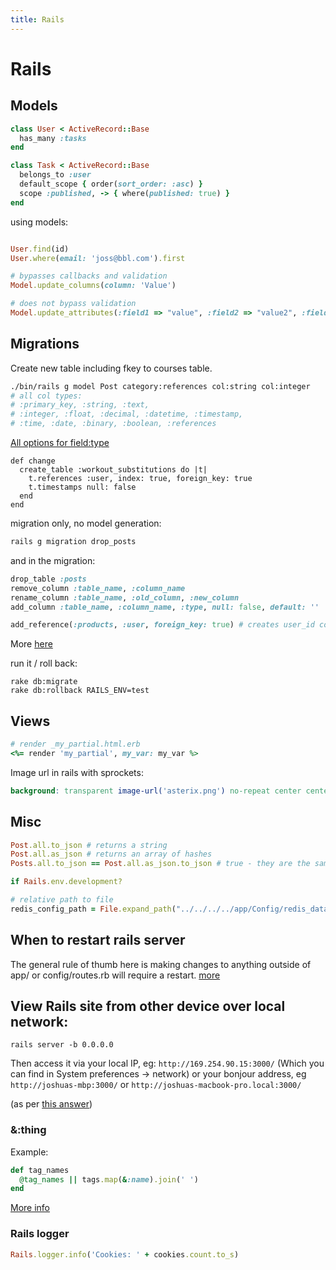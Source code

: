 ```yaml
---
title: Rails
---
```


<h1>Rails</h1>

<h2>Models</h2>

~~~ruby
class User < ActiveRecord::Base
  has_many :tasks
end

class Task < ActiveRecord::Base
  belongs_to :user
  default_scope { order(sort_order: :asc) }
  scope :published, -> { where(published: true) }
end
~~~

using models:

~~~ruby

User.find(id)
User.where(email: 'joss@bbl.com').first
~~~

~~~ruby
# bypasses callbacks and validation
Model.update_columns(column: 'Value')

# does not bypass validation
Model.update_attributes(:field1 => "value", :field2 => "value2", :field3 => "value3")
~~~

<h2>Migrations</h2>


Create new table including fkey to courses table.

~~~bash
./bin/rails g model Post category:references col:string col:integer
# all col types:
# :primary_key, :string, :text,
# :integer, :float, :decimal, :datetime, :timestamp,
# :time, :date, :binary, :boolean, :references
~~~

[All options for  field:type](http://stackoverflow.com/questions/4384284/rails-generate-model-fieldtype-what-are-the-options-for-fieldtype)

~~~
def change
  create_table :workout_substitutions do |t|
    t.references :user, index: true, foreign_key: true
    t.timestamps null: false
  end
end
~~~

migration only, no model generation:

~~~ruby
rails g migration drop_posts
~~~

and in the migration:

~~~ruby
drop_table :posts
remove_column :table_name, :column_name
rename_column :table_name, :old_column, :new_column
add_column :table_name, :column_name, :type, null: false, default: ''

add_reference(:products, :user, foreign_key: true) # creates user_id col, with proper fkey index
~~~

More [here](http://edgeapi.rubyonrails.org/classes/ActiveRecord/ConnectionAdapters/SchemaStatements.html#method-i-add_reference)

run it / roll back:

~~~markup
rake db:migrate
rake db:rollback RAILS_ENV=test
~~~

<h2>Views</h2>

~~~ruby
# render _my_partial.html.erb
<%= render 'my_partial', my_var: my_var %>
~~~

Image url in rails with sprockets:

~~~scss
background: transparent image-url('asterix.png') no-repeat center center;
~~~

<h2>Misc</h2>

~~~ruby
Post.all.to_json # returns a string
Post.all.as_json # returns an array of hashes
Posts.all.to_json == Post.all.as_json.to_json # true - they are the same.
~~~

~~~ruby
if Rails.env.development?
~~~

~~~ruby
# relative path to file
redis_config_path = File.expand_path("../../../../app/Config/redis_database_numbers.json", __FILE__)
~~~

<h2>When to restart rails server</h2>

The general rule of thumb here is making changes to anything outside of app/ or config/routes.rb will require a restart. [more](http://stackoverflow.com/questions/17729345/when-do-i-need-to-restart-server-in-rails)

<h2>View Rails site from other device over local network:</h2>

~~~
rails server -b 0.0.0.0
~~~

Then access it via your local IP, eg: `http://169.254.90.15:3000/` (Which you can find in System preferences -> network) or your bonjour address, eg `http://joshuas-mbp:3000/` or `http://joshuas-macbook-pro.local:3000/`

(as per [this answer](http://stackoverflow.com/a/28948293/1373987))


### &:thing

Example:

~~~ruby
def tag_names
  @tag_names || tags.map(&:name).join(' ')
end
~~~

[More info](http://stackoverflow.com/questions/1217088/what-does-mapname-mean-in-ruby)

### Rails logger

~~~ruby
Rails.logger.info('Cookies: ' + cookies.count.to_s)
~~~